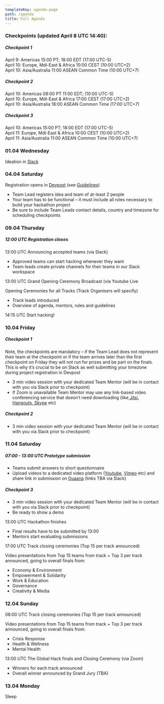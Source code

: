 ```yaml
---
templateKey: agenda-page
path: /agenda
title: Full Agenda
---
```

### **Checkpoints (updated April 8 UTC 14:40):**

##### **Checkpoint 1**

April 9: Americas 15:00 PT; 18:00 EDT (17:00 UTC-5)\
April 10: Europe, Mdl-East & Africa 10:00 CEST (10:00 UTC+2)\
April 10: Asia/Australia 11:00 ASEAN Common Time (10:00 UTC+7)

##### **Checkpoint 2**

April 10: Americas 08:00 PT 11:00 EDT; (10:00 UTC-5)\
April 10: Europe, Mdl-East & Africa 17:00 CEST (17:00 UTC+2)\
April 10: Asia/Australia 18:00 ASEAN Common Time (17:00 UTC+7)

##### **Checkpoint 3**

April 10: Americas 15:00 PT; 18:00 EDT (17:00 UTC-5)\
April 11: Europe, Mdl-East & Africa 10:00 CEST (10:00 UTC+2)\
April 11: Asia/Australia 11:00 ASEAN Common Time (10:00 UTC+7)

### **01.04 Wednesday**

Ideation in [Slack](https://theglobalhack.com/slack)

### **04.04 Saturday**

Registration opens in [Devpost](https://theglobalhack.devpost.com) (see [Guidelines](https://docs.google.com/document/d/15HvsreMqU4xzxAphQmL6gmymAVu6A2AeWmkEM-nIZ8k/edit))

* Team Lead registers idea and team of at-least 2 people
* Your team has to be functional – it must include all roles necessary to build your hackathon project
* Be sure to include Team Leads contact details, country and timezone for scheduling checkpoints

### **09.04 Thursday**

##### 12:00 UTC Registration closes

13:00 UTC Announcing accepted teams (via Slack)

* Approved teams can start hacking whenever they want
* Team leads create private channels for their teams in our Slack workspace

13:00 UTC Grand Opening Ceremony Broadcast (via Youtube Live

 Opening Ceremonies for all Tracks (Track Organisers will specify)

* Track leads introduced
* Overview of agenda, mentors, rules and guidelines

14:15 UTC Start hacking!

### **10.04 Friday**

##### **Checkpoint 1**

Note, the checkpoints are mandatory – if the Team Lead does not represent their team at the checkpoint or if the team arrives later than the first checkpoint on Friday they will not run for prizes and be part on the finals. This is why it’s crucial to be on Slack as well submitting your timezone during project registration in Devpost

* 3 min video session with your dedicated Team Mentor (will be in contact with you via Slack prior to checkpoint)
* If Zoom is unavailable Team Mentor may use any link-based video conferencing service that doesn’t need downloading (like[ Jitsi](https://meet.jit.si/),[ Hangouts](https://hangouts.google.com/webchat/start),[ Skype](https://www.skype.com/en/) etc)

##### **Checkpoint 2**

* 3 min video session with your dedicated Team Mentor (will be in contact with you via Slack prior to checkpoint)

### **11.04 Saturday**

##### 07:00 - 13:00 UTC Prototype submission

* Teams submit answers to short questionnaire
* Upload videos to a dedicated video platform ([Youtube](https://youtube.com), [Vimeo](https://vimeo.com) etc) and share link in submission on [Guaana](https://guaana.com) (links TBA via Slack)

##### **Checkpoint 3**

* 3 min video session with your dedicated Team Mentor (will be in contact with you via Slack prior to checkpoint)
* Be ready to show a demo

13:00 UTC Hackathon finishes 

* Final results have to be submitted by 13:00
* Mentors start evaluating submissions

17:00 UTC Track closing ceremonies (Top 15 per track announced)

Video presentations from Top 15 teams from track + Top 3 per track announced, going to overall finals from:

* Economy & Environment
* Empowerment & Solidarity
* Work & Education
* Governance
* Creativity & Media

### **12.04 Sunday**

08:00 UTC Track closing ceremonies (Top 15 per track announced)

Video presentations from Top 15 teams from track + Top 3 per track announced, going to overall finals from:

* Crisis Response
* Health & Wellness
* Mental Health

13:00 UTC The Global Hack finals and Closing Ceremony (via Zoom)

* Winners for each track announced
* Overall winner announced by Grand Jury (TBA)

### **13.04 Monday**

Sleep